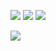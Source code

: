 ![](https://files.catbox.moe/v0qa8e.png) ![](https://files.catbox.moe/v0qa8e.png) ![](https://files.catbox.moe/zo576e.png)

![](https://komarev.com/ghpvc/?username=riflori&style=flat-square)

